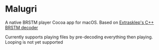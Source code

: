 # Malugri
A native BRSTM player Cocoa app for macOS. Based on [Extrasklep's C++ BRSTM decoder](https://github.com/Extrasklep/brstm)

Currently supports playing files by pre-decoding everything then playing. Looping is not yet supported